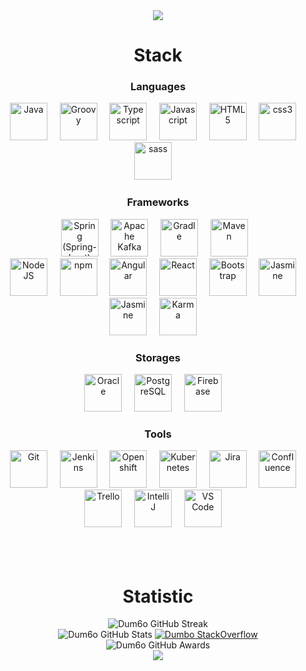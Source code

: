 <!-- HEADER -->
<div align="center" width="100">
  <img src="https://capsule-render.vercel.app/api?color=0:1408d0,50:0860d0,100:08c4d0&height=250&section=header&text=Edvardas%20Jusius%20(Dum6o)&fontSize=30&type=waving&fontColor=fefefe&&animation=fadeIn" />
</div>

<!-- LANGUAGES -->
<div align="center" width="100">
  <h1>Stack</h1>
  
  <h3>Languages</h3>
  <img src="https://cdn.jsdelivr.net/gh/devicons/devicon@latest/icons/java/java-original-wordmark.svg" width="60px" alt="Java">&nbsp;&nbsp;&nbsp;&nbsp;
  <img src="https://cdn.jsdelivr.net/gh/devicons/devicon@latest/icons/groovy/groovy-original.svg" width="60px" alt="Groovy">&nbsp;&nbsp;&nbsp;&nbsp;
  <img src="https://cdn.jsdelivr.net/gh/devicons/devicon@latest/icons/typescript/typescript-original.svg" width="60px" alt="Typescript">&nbsp;&nbsp;&nbsp;&nbsp;
  <img src="https://cdn.jsdelivr.net/gh/devicons/devicon@latest/icons/javascript/javascript-original.svg" width="60px" alt="Javascript">&nbsp;&nbsp;&nbsp;&nbsp;
  <img src="https://cdn.jsdelivr.net/gh/devicons/devicon@latest/icons/html5/html5-original-wordmark.svg" width="60px" alt="HTML5">&nbsp;&nbsp;&nbsp;&nbsp;
  <img src="https://cdn.jsdelivr.net/gh/devicons/devicon@latest/icons/css3/css3-original-wordmark.svg" width="60px" alt="css3">&nbsp;&nbsp;&nbsp;&nbsp;
  <img src="https://cdn.jsdelivr.net/gh/devicons/devicon@latest/icons/sass/sass-original.svg" width="60px" alt="sass">&nbsp;&nbsp;&nbsp;&nbsp;
  
  <h3>Frameworks</h3>
  <img src="https://cdn.jsdelivr.net/gh/devicons/devicon@latest/icons/spring/spring-original-wordmark.svg" width="60px" alt="Spring (Spring-boot)">&nbsp;&nbsp;&nbsp;&nbsp;
  <img src="https://cdn.jsdelivr.net/gh/devicons/devicon@latest/icons/apachekafka/apachekafka-original-wordmark.svg" width="60px" alt="Apache Kafka">&nbsp;&nbsp;&nbsp;&nbsp;
  <img src="https://cdn.jsdelivr.net/gh/devicons/devicon@latest/icons/gradle/gradle-plain-wordmark.svg" width="60px" alt="Gradle">&nbsp;&nbsp;&nbsp;&nbsp;
  <img src="https://logodix.com/logo/699172.png" width="60px" alt="Maven">&nbsp;&nbsp;&nbsp;
  <br>
  <img src="https://cdn.jsdelivr.net/gh/devicons/devicon@latest/icons/nodejs/nodejs-original-wordmark.svg" width="60px" alt="NodeJS">&nbsp;&nbsp;&nbsp;&nbsp;
  <img src="https://cdn.jsdelivr.net/gh/devicons/devicon@latest/icons/npm/npm-original-wordmark.svg" width="60px" alt="npm">&nbsp;&nbsp;&nbsp;&nbsp;
  <img src="https://cdn.jsdelivr.net/gh/devicons/devicon@latest/icons/angularjs/angularjs-original.svg" width="60px" alt="Angular">&nbsp;&nbsp;&nbsp;&nbsp;
  <img src="https://cdn.jsdelivr.net/gh/devicons/devicon@latest/icons/react/react-original-wordmark.svg" width="60px" alt="React">&nbsp;&nbsp;&nbsp;&nbsp;
  <img src="https://cdn.jsdelivr.net/gh/devicons/devicon@latest/icons/bootstrap/bootstrap-plain-wordmark.svg" width="60px" alt="Bootstrap">&nbsp;&nbsp;&nbsp;&nbsp;
  <img src="https://cdn.jsdelivr.net/gh/devicons/devicon@latest/icons/jest/jest-plain.svg" width="60px" alt="Jasmine">&nbsp;&nbsp;&nbsp;&nbsp;
  <img src="https://cdn.jsdelivr.net/gh/devicons/devicon@latest/icons/jasmine/jasmine-plain-wordmark.svg" width="60px" alt="Jasmine">&nbsp;&nbsp;&nbsp;&nbsp;
  <img src="https://cdn.jsdelivr.net/gh/devicons/devicon@latest/icons/karma/karma-original.svg" width="60px" alt="Karma">&nbsp;&nbsp;&nbsp;&nbsp;
  
  <h3>Storages</h3>
  <img src="https://cdn.jsdelivr.net/gh/devicons/devicon@latest/icons/oracle/oracle-original.svg" width="60px" alt="Oracle">&nbsp;&nbsp;&nbsp;&nbsp;
  <img src="https://cdn.jsdelivr.net/gh/devicons/devicon@latest/icons/postgresql/postgresql-original-wordmark.svg" width="60px" alt="PostgreSQL">&nbsp;&nbsp;&nbsp;&nbsp;
  <img src="https://cdn.jsdelivr.net/gh/devicons/devicon@latest/icons/firebase/firebase-plain-wordmark.svg" width="60px" alt="Firebase">&nbsp;&nbsp;&nbsp;&nbsp;
  
  <h3>Tools</h3>
  <img src="https://cdn.jsdelivr.net/gh/devicons/devicon@latest/icons/github/github-original-wordmark.svg" width="60px" alt="Git">&nbsp;&nbsp;&nbsp;&nbsp;
  <img src="https://cdn.jsdelivr.net/gh/devicons/devicon@latest/icons/jenkins/jenkins-original.svg" width="60px" alt="Jenkins">&nbsp;&nbsp;&nbsp;&nbsp;
  <img src="https://static.wixstatic.com/media/778dda_9e3bec106a7f4c85b5526ddcf35226cf~mv2.png" width="60px" alt="Openshift">&nbsp;&nbsp;&nbsp;&nbsp;
  <img src="https://cdn.jsdelivr.net/gh/devicons/devicon@latest/icons/kubernetes/kubernetes-plain-wordmark.svg" width="60px" alt="Kubernetes">&nbsp;&nbsp;&nbsp;&nbsp;
  <img src="https://cdn.jsdelivr.net/gh/devicons/devicon@latest/icons/jira/jira-original-wordmark.svg" width="60px" alt="Jira">&nbsp;&nbsp;&nbsp;&nbsp;
  <img src="https://cdn.jsdelivr.net/gh/devicons/devicon@latest/icons/confluence/confluence-original-wordmark.svg" width="60px" alt="Confluence">&nbsp;&nbsp;&nbsp;&nbsp;
  <img src="https://cdn.jsdelivr.net/gh/devicons/devicon@latest/icons/trello/trello-plain-wordmark.svg" width="60px" alt="Trello">&nbsp;&nbsp;&nbsp;&nbsp;
  <img src="https://upload.wikimedia.org/wikipedia/commons/thumb/9/9c/IntelliJ_IDEA_Icon.svg/512px-IntelliJ_IDEA_Icon.svg.png" width="60px" alt="IntelliJ">&nbsp;&nbsp;&nbsp;&nbsp;
  <img src="https://cdn.jsdelivr.net/gh/devicons/devicon@latest/icons/vscode/vscode-original-wordmark.svg" width="60px" alt="VS Code">&nbsp;&nbsp;&nbsp;&nbsp;
  
  
  
  
</div>
<br><br><br>

<!-- STATS -->
<div align="center" width="100">
  <h1>Statistic</h1>
    <img src="https://github-readme-streak-stats.herokuapp.com?user=Dum6o&theme=tokyonight&hide_border=true&date_format=%5BY%20%5DM%20j&background=FFFFFF&currStreakNum=71A5FD&currStreakLabel=71A5FD&dates=61D9E1" alt="Dum6o GitHub Streak">
  <br>
  <img src="https://github-readme-stats.vercel.app/api?username=Dum6o&include_all_commits=true&count_private=true&show_icons=true&line_height=20&title_color=71A5FD&icon_color=71A5FD&text_color=71A5FD&bg_color=ffffff&hide=stars" alt="Dum6o GitHub Stats"> 
  
  <a href="https://stackoverflow.com/users/5272951/dumbo">
      <img src="https://stackoverflow-card.vercel.app/?userID=5272951&theme=stackoverflow-light" alt="Dumbo StackOverflow">
  </a>
  <br>
  <img src="https://github-profile-trophy.vercel.app/?username=Dum6o&margin-w=15&margin-h=15&no-bg=true&no-frame=true" alt="Dum6o GitHub Awards">



</div>

<!-- FOOTER -->
<div align="center" width="100">
  <img src="https://capsule-render.vercel.app/api?color=0:1408d0,50:0860d0,100:08c4d0&height=100&section=footer&fontSize=30&type=waving&fontColor=fefefe" />
</div>

<!--
USED:
1. Markdown: https://github.github.com/gfm/
2. Icons: https://github.com/devicons/devicon/tree/v2.14.0/icons
3. Header/Footer: https://github.com/kyechan99/capsule-render
4. GitHub streak: https://github-readme-streak-stats.herokuapp.com/demo/
5. GitHub trophy: https://github.com/ryo-ma/github-profile-trophy
6. Badges: https://shields.io
-->

